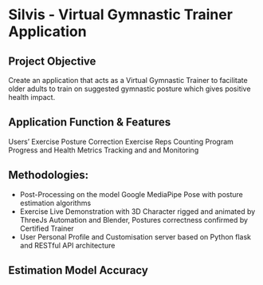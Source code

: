 # Silvis - Virtual Gymnastic Trainer Application


## Project Objective  
Create an application that acts as a Virtual Gymnastic Trainer to facilitate older adults to train on suggested gymnastic posture which gives positive health impact. 

## Application Function & Features 
Users’ Exercise Posture Correction
Exercise Reps Counting
Program Progress and Health Metrics Tracking and and Monitoring 


## Methodologies: 

- Post-Processing on the model Google MediaPipe Pose with posture estimation algorithms
- Exercise Live Demonstration with 3D Character rigged and animated by ThreeJs Automation and Blender, Postures correctness confirmed by Certified Trainer
- User Personal Profile and Customisation server based on Python flask and RESTful API architecture 

## Estimation Model Accuracy

